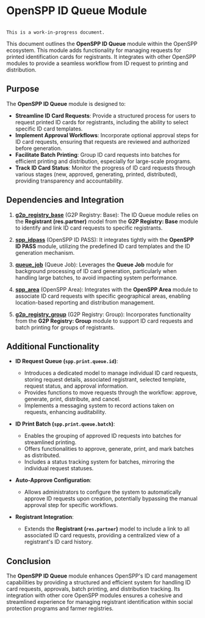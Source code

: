 # OpenSPP ID Queue Module

```{warning}

This is a work-in-progress document.
```

This document outlines the **OpenSPP ID Queue** module within the OpenSPP ecosystem.  This module adds functionality for managing requests for printed identification cards for registrants. It integrates with other OpenSPP modules to provide a seamless workflow from ID request to printing and distribution.

## Purpose

The **OpenSPP ID Queue** module is designed to:

* **Streamline ID Card Requests**:  Provide a structured process for users to request printed ID cards for registrants, including the ability to select specific ID card templates.
* **Implement Approval Workflows**:  Incorporate optional approval steps for ID card requests, ensuring that requests are reviewed and authorized before generation.
* **Facilitate Batch Printing**:  Group ID card requests into batches for efficient printing and distribution, especially for large-scale programs.
* **Track ID Card Status**:  Monitor the progress of ID card requests through various stages (new, approved, generating, printed, distributed), providing transparency and accountability. 

## Dependencies and Integration

1. **[g2p_registry_base](g2p_registry_base)** (G2P Registry: Base):  The ID Queue module relies on the **Registrant (res.partner)** model from the **G2P Registry: Base** module to identify and link ID card requests to specific registrants. 

2. **[spp_idpass](spp_idpass)** (OpenSPP ID PASS):  It integrates tightly with the **OpenSPP ID PASS** module, utilizing the predefined ID card templates and the ID generation mechanism.

3. **[queue_job](queue_job)** (Queue Job):  Leverages the **Queue Job** module for background processing of ID card generation, particularly when handling large batches, to avoid impacting system performance.

4. **[spp_area](spp_area)** (OpenSPP Area):  Integrates with the **OpenSPP Area** module to associate ID card requests with specific geographical areas, enabling location-based reporting and distribution management.

5. **[g2p_registry_group](g2p_registry_group)** (G2P Registry: Group): Incorporates functionality from the **G2P Registry: Group** module to support ID card requests and batch printing for groups of registrants.


## Additional Functionality

* **ID Request Queue (`spp.print.queue.id`)**:
    * Introduces a dedicated model to manage individual ID card requests, storing request details, associated registrant, selected template, request status, and approval information.
    * Provides functions to move requests through the workflow: approve, generate, print, distribute, and cancel.
    * Implements a messaging system to record actions taken on requests, enhancing auditability.

* **ID Print Batch (`spp.print.queue.batch`)**:
    * Enables the grouping of approved ID requests into batches for streamlined printing.
    * Offers functionalities to approve, generate, print, and mark batches as distributed.
    * Includes a status tracking system for batches, mirroring the individual request statuses.

* **Auto-Approve Configuration**:
    * Allows administrators to configure the system to automatically approve ID requests upon creation, potentially bypassing the manual approval step for specific workflows.

* **Registrant Integration**:
    * Extends the **Registrant (`res.partner`)** model to include a link to all associated ID card requests, providing a centralized view of a registrant's ID card history. 

## Conclusion

The **OpenSPP ID Queue** module enhances OpenSPP's ID card management capabilities by providing a structured and efficient system for handling ID card requests, approvals, batch printing, and distribution tracking.  Its integration with other core OpenSPP modules ensures a cohesive and streamlined experience for managing registrant identification within social protection programs and farmer registries. 
